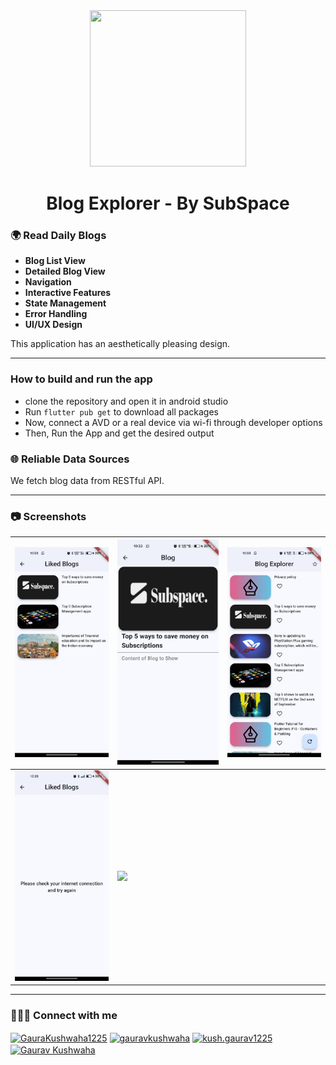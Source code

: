 <div align="center">
   <img width="250" height="250" src="https://play-lh.googleusercontent.com/l1cu4ndpgcfawgOzOVmWS1Z-N8iVIqlfTfU3UcoYxGp3Jbjv9at5gs3dLWMR-6eWfFoW"/>
   <h1>Blog Explorer - By SubSpace</h1>
</div>
<div align="center">

<p align='center'>
 <p align='center'>
 </p>
</p>
</div>

### 🌍 Read Daily Blogs

- **Blog List View**
- **Detailed Blog View**
- **Navigation**
- **Interactive Features**
- **State Management**
- **Error Handling**
- **UI/UX Design**

This application has an aesthetically pleasing design.

---

### How to build and run the app

- clone the repository and open it in android studio
- Run `flutter pub get` to download all packages
- Now, connect a AVD or a real device via wi-fi through developer options
- Then, Run the App and get the desired output

### 🌐 Reliable Data Sources

We fetch blog data from RESTful API.

---

### 📷 Screenshots

| <img src="readme_assets/1.jpg"/>      | <img src="readme_assets/2.jpg"/>      | <img src="readme_assets/3.jpg"/>      |
|-----------------------------------------------|----------------------------------------------| ------------------------------------------- |
| <img src="readme_assets/4.jpg"/> | <img src="readme_assets/5.jpg.png"/> |

---

### 👨🏻‍💻 Connect with me

<p align="left">
   
<a href="https://twitter.com/GauravKush1225" target="blank"><img align="center" src="https://raw.githubusercontent.com/rahuldkjain/github-profile-readme-generator/master/src/images/icons/Social/twitter.svg" alt="GauraKushwaha1225" height="30" width="40" /></a>
<a href="https://www.linkedin.com/in/gaurav-kushwaha-330a39251/" target="blank"><img align="center" src="https://raw.githubusercontent.com/rahuldkjain/github-profile-readme-generator/master/src/images/icons/Social/linked-in-alt.svg" alt="gauravkushwaha" height="30" width="40" /></a>
<a href="https://www.instagram.com/kush.gaurav12/" target="blank"><img align="center" src="https://raw.githubusercontent.com/rahuldkjain/github-profile-readme-generator/master/src/images/icons/Social/instagram.svg" alt="kush.gaurav1225" height="30" width="40" /></a>
<a href="https://www.youtube.com/@gauravkushwaha7207" target="blank"><img align="center" src="https://raw.githubusercontent.com/rahuldkjain/github-profile-readme-generator/master/src/images/icons/Social/youtube.svg" alt="Gaurav Kushwaha" height="30" width="40" /></a>

</p>

